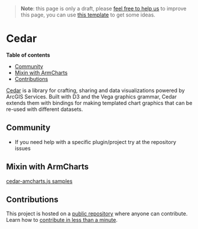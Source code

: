 > **Note**: this page is only a draft, please [feel free to help us](#contributions) to improve this page, you can use [this template](https://github.com/esri-es/awesome-arcgis/blob/master/RESOURCE_PAGE_TEMPLATE.md) to get some ideas.

# Cedar
<!-- START doctoc generated TOC please keep comment here to allow auto update -->
<!-- DON'T EDIT THIS SECTION, INSTEAD RE-RUN doctoc TO UPDATE -->
**Table of contents**

- [Community](#community)
- [Mixin with ArmCharts](#mixin-with-armcharts)
- [Contributions](#contributions)

<!-- END doctoc generated TOC please keep comment here to allow auto update -->
[Cedar](https://github.com/Esri/cedar) is a library for crafting, sharing and
data visualizations powered by ArcGIS Services. Built with D3 and the Vega
graphics grammar, Cedar extends them with bindings for making templated chart
graphics that can be re-used with different datasets.

## Community
* If you need help with a specific plugin/project try at the repository issues

## Mixin with ArmCharts
[cedar-amcharts.js samples](https://github.com/ajturner/dc-visionzero-analysis)

## Contributions

This project is hosted on a [public repository](https://github.com/hhkaos/awesome-arcgis) where anyone can contribute. Learn how to [contribute in less than a minute](https://github.com/hhkaos/awesome-arcgis/blob/master/CONTRIBUTING.md#contributions).